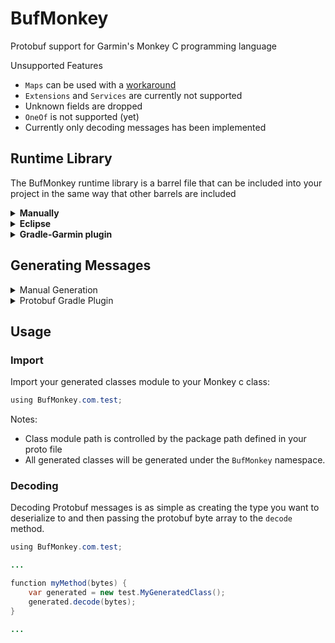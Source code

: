 # BufMonkey
Protobuf support for Garmin's Monkey C programming language 

Unsupported Features
 * `Maps` can be used with a [workaround](https://developers.google.com/protocol-buffers/docs/proto3#backwards_compatibility)
 * `Extensions` and `Services` are currently not supported
 * Unknown fields are dropped
 * `OneOf` is not supported (yet)
 * Currently only decoding messages has been implemented
 
 ## Runtime Library
 The BufMonkey runtime library is a barrel file that can be included into your
 project in the same way that other barrels are included
 
 <details>
 <summary><b>Manually</b></summary><p>
 
 Download the <a href="https://github.com/chesapeaketechnology/BufMonkey/tree/master/barrel">BufMonkey barrel</a> and drop it into your barrels folder of your Garmin
 application project. Update your jungle file to reference the barrel.
 </p>
 </details>
 
 <details>
 <summary><b>Eclipse</b></summary><p>
 
 Download the <a href="https://github.com/chesapeaketechnology/BufMonkey/tree/master/barrel">BufMonkey barrel</a> or clone this repo and follow the instructions
 for "How to include Barrels" on the <a href="https://developer.garmin.com/connect-iq/core-topics/shareable-libraries/#howtoincludebarrels">Garmin Website</a>.
 </p>
 </details>
 
 <details>
 <summary><b>Gradle-Garmin plugin</b></summary><p>
 Barrels can be easily added to a project that use the <a href="https://github.com/chesapeaketechnology/gradle-garmin">gradle-garmin plugin</a>.
 Add the plugin to your gradle script and then reference the barrel using standard artifact notation as described in
 the <a href="https://github.com/chesapeaketechnology/gradle-garmin#barrel-dependencies">Barrel Dependencies</a>) section:
 
 ```groovy
dependencies {
    barrel "com.test:my-awesome-barrel:1.0.0@barrel"
}
```
 </p>
 </details>

## Generating Messages

<details>
<summary>Manual Generation</summary><p>

* Download an appropriate <a href="https://repo1.maven.org/maven2/com/google/protobuf/protoc/">protoc.exe</a> and add the directory to the `$PATH`
 * Download <a href="https://github.com/chesapeaketechnology/BufMonkey/tree/master/generator">generator</a> and extract the files into the same directory or somewhere else on the `$PATH`.
  * Running the plugin requires Java8 or higher to be installed
  * Protoc does have an option to define a plugin path, but it does not seem to work with the wrapper scripts
* Call `protoc` with `--bufmonkey_out=./path/to/generate`

</p></details>

<details>
<summary>Protobuf Gradle Plugin</summary><p>

 * <a href="https://github.com/google/protobuf-gradle-plugin#adding-the-plugin-to-your-project">Add the plugin to your project</a>
* Configure the plugin to use the BufMonkey code generator plugin
```groovy
protobuf {
  ...
  // Locate the codegen plugins
  plugins {
    // Locate a plugin with name 'bufmonkey'. This step is optional.
    // If you don't locate it, protoc will try to use "protoc-gen-bufmonkey" from
    // system search path.
    bufmonkey {
      artifact = 'com.chesapeaketechnology:bufmonkey-generator:0.1.0'
      // or
      // path = 'tools/bufmonkey-generator'
    }
    // Any other plugins
    ...
  }
  ...
}
```
</p></details>

## Usage

### Import
Import your generated classes module to your Monkey c class:
```java
using BufMonkey.com.test;
```
Notes:
* Class module path is controlled by the package path defined in your proto file
* All generated classes will be generated under the `BufMonkey` namespace.

### Decoding
Decoding Protobuf messages is as simple as creating the type you want to deserialize to
and then passing the protobuf byte array to the `decode` method.
```java
using BufMonkey.com.test;

...

function myMethod(bytes) {
    var generated = new test.MyGeneratedClass();
    generated.decode(bytes);
}

...
```
